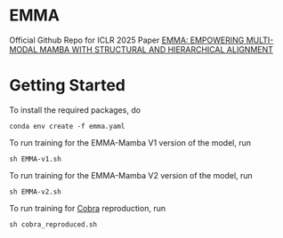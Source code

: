 # EMMA
Official Github Repo for ICLR 2025 Paper [EMMA: EMPOWERING MULTI-MODAL MAMBA WITH STRUCTURAL AND HIERARCHICAL ALIGNMENT](https://openreview.net/forum?id=Ev4iw23gdI)



# Getting Started
To install the required packages, do
```
conda env create -f emma.yaml
```

To run training for the EMMA-Mamba V1 version of the model, run

```
sh EMMA-v1.sh
```


To run training for the EMMA-Mamba V2 version of the model, run

```
sh EMMA-v2.sh
```

To run training for [Cobra](https://github.com/h-zhao1997/cobra) reproduction, run

```
sh cobra_reproduced.sh
```
